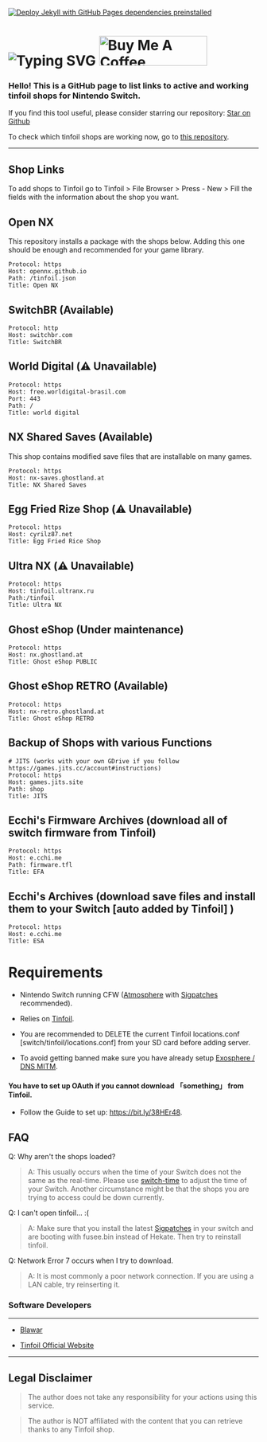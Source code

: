 [![Deploy Jekyll with GitHub Pages dependencies preinstalled](https://github.com/melogabriel/tinfoil-shops/actions/workflows/jekyll-gh-pages.yml/badge.svg)](https://github.com/melogabriel/tinfoil-shops/actions/workflows/jekyll-gh-pages.yml)


# ![Typing SVG](https://readme-typing-svg.demolab.com/?lines=Tinfoil%20Shops) <a href="https://www.buymeacoffee.com/gabrielmelo" target="_blank"><img src="https://cdn.buymeacoffee.com/buttons/v2/default-yellow.png" alt="Buy Me A Coffee" style="height: 60px !important;width: 217px !important;" ></a>


### Hello! This is a GitHub page to list links to active and working tinfoil shops for Nintendo Switch.

If you find this tool useful, please consider starring our repository: [Star on Github](https://github.com/melogabriel/tinfoil-shops) 

To check which tinfoil shops are working now, go to [this repository](https://github.com/melogabriel/tinfoil-shops-status).
               
___

## Shop Links

To add shops to Tinfoil go to Tinfoil > File Browser > Press - New > Fill the fields with the information about the shop you want.

## Open NX

This repository installs a package with the shops below. Adding this one should be enough and recommended for your game library.

```
Protocol: https
Host: opennx.github.io
Path: /tinfoil.json
Title: Open NX
```

## SwitchBR (Available)

```
Protocol: http
Host: switchbr.com
Title: SwitchBR
```

## World Digital (⚠️ Unavailable)

```
Protocol: https
Host: free.worldigital-brasil.com
Port: 443
Path: /
Title: world digital
```

## NX Shared Saves (Available) 

This shop contains modified save files that are installable on many games.
```
Protocol: https
Host: nx-saves.ghostland.at
Title: NX Shared Saves
```

## Egg Fried Rize Shop (⚠️ Unavailable)

```
Protocol: https
Host: cyrilz87.net
Title: Egg Fried Rice Shop
```

## Ultra NX (⚠️ Unavailable)

```
Protocol: https
Host: tinfoil.ultranx.ru
Path:/tinfoil
Title: Ultra NX
```

## Ghost eShop (Under maintenance)
```
Protocol: https
Host: nx.ghostland.at
Title: Ghost eShop PUBLIC
```
## Ghost eShop RETRO (Available)

```
Protocol: https
Host: nx-retro.ghostland.at
Title: Ghost eShop RETRO
```

## Backup of Shops with various Functions

```
# JITS (works with your own GDrive if you follow https://games.jits.cc/account#instructions)
Protocol: https
Host: games.jits.site
Path: shop
Title: JITS
```

## Ecchi's Firmware Archives (download all of switch firmware from Tinfoil)

```
Protocol: https
Host: e.cchi.me
Path: firmware.tfl
Title: EFA
```

## Ecchi's Archives (download save files and install them to your Switch [auto added by Tinfoil] )

```
Protocol: https
Host: e.cchi.me
Title: ESA
```

# Requirements

* Nintendo Switch running CFW ([Atmosphere](https://github.com/Atmosphere-NX/Atmosphere/releases) with [Sigpatches](https://github.com/ITotalJustice/patches/releases) recommended).

* Relies on [Tinfoil](https://tinfoil.io).

* You are recommended to DELETE the current Tinfoil locations.conf [switch/tinfoil/locations.conf] from your SD card before adding server.

* To avoid getting banned make sure you have already setup [Exosphere / DNS MITM](https://rentry.org/ExosphereDNSMITM).

#### You have to set up OAuth if you cannot download  「something」  from Tinfoil.
* Follow the Guide to set up: https://bit.ly/38HEr48.

## FAQ

Q: Why aren't the shops loaded?

> A: This usually occurs when the time of your Switch does not the same as the real-time. Please use [switch-time](https://github.com/3096/switch-time) to adjust the time of your Switch. Another circumstance might be that the shops you are trying to access could be down currently.


Q: I can't open tinfoil... :(

> A: Make sure that you install the latest [Sigpatches](https://github.com/ITotalJustice/patches/releases/latest) in your switch and are booting with fusee.bin instead of Hekate. Then try to reinstall tinfoil.


Q: Network Error 7 occurs when I try to download.

> A: It is most commonly a poor network connection. If you are using a LAN cable, try reinserting it.


### Software Developers
___

* [Blawar](https://github.com/blawar)

* [Tinfoil Official Website](https://tinfoil.io)

---

## Legal Disclaimer

> The author does not take any responsibility for your actions using this service.

> The author is NOT affiliated with the content that you can retrieve thanks to any Tinfoil shop.

